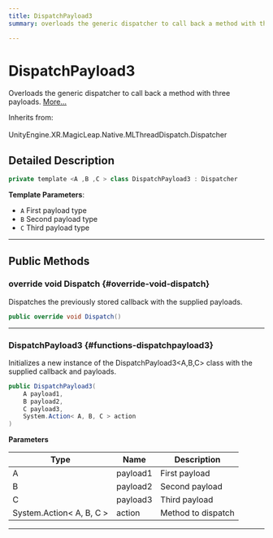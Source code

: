 ```yaml
---
title: DispatchPayload3
summary: overloads the generic dispatcher to call back a method with three payloads. 

---
```


# DispatchPayload3




Overloads the generic dispatcher to call back a method with three payloads.   [More...](#detailed-description)  


Inherits from: <br></br>UnityEngine.XR.MagicLeap.Native.MLThreadDispatch.Dispatcher



## Detailed Description

```csharp
private template <A ,B ,C > class DispatchPayload3 : Dispatcher 
```


**Template Parameters**: 

  * `A` First payload type
  * `B` Second payload type
  * `C` Third payload type






-----------



## Public Methods

### override void Dispatch {#override-void-dispatch}

Dispatches the previously stored callback with the supplied payloads. 

```csharp
public override void Dispatch()
```






-----------

###  DispatchPayload3 {#functions-dispatchpayload3}

Initializes a new instance of the DispatchPayload3&lt;A,B,C&gt; class with the supplied callback and payloads. 

```csharp
public DispatchPayload3(
    A payload1,
    B payload2,
    C payload3,
    System.Action< A, B, C > action
)
```


**Parameters**

| Type | Name  | Description  | 
|--|--|--|
| A |payload1|First payload|
| B |payload2|Second payload|
| C |payload3|Third payload|
| System.Action&lt; A, B, C &gt; |action|Method to dispatch|






-----------


